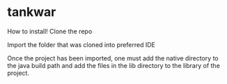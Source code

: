 # tankwar

How to install!
Clone the repo

Import the folder that was cloned into preferred IDE

Once the project has been imported, one must add the native directory to the java build path and add the files in the lib directory to the library of the project.
